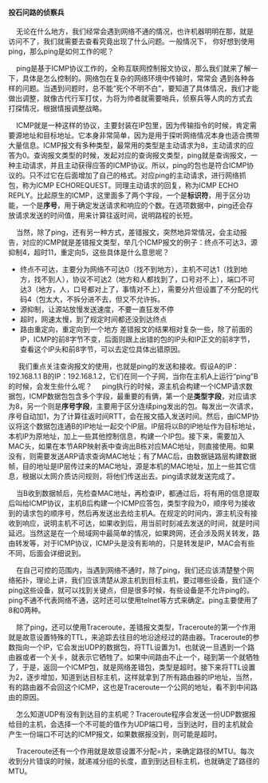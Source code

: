 #### 投石问路的侦察兵

&nbsp;&nbsp;&nbsp;&nbsp;无论在什么地方，我们经常会遇到网络不通的情况，也许机器明明在那，就是访问不了，我们就需要去查看究竟出现了什么问题。一般情况下，
你好想到使用ping，那么ping是如何工作的呢？

&nbsp;&nbsp;&nbsp;&nbsp;ping是基于ICMP协议工作的，全称互联网控制报文协议，那么我们就来了解一下，具体是怎么控制的。网络包在复杂的网络环境中传输时，常常会
遇到各种各样的问题。当遇到问题时，总不能“死个不明不白”，要知道了具体情况，我们才能做出调整，就像古代行军打仗，为将为帅者就需要哨兵，侦察兵等人肉的方式去
打探情况，根据情报调整战略。

&nbsp;&nbsp;&nbsp;&nbsp;ICMP就是一种这样的协议，主要封装在IP包里，因为传输指令的时候，肯定需要源地址和目标地址。它本身非常简单，因为是用于探听网络情况本身也适合携带大量信息。ICMP报文有多种类型，最常用的类型是主动请求为8，主动请求的应答为0。查询报文类型的时候，发起对应的查询报文类型，ping就是查询报文，一种主动请求，并且主动获得应答的ICMP协议。所以，ping的包也是符合ICMP协议的。只不过它在后面增加了自己的格式。对应ping的主动请求，进行网络抓包，称为ICMP ECHOREQUEST。同理主动请求的回复，称为ICMP ECHO REPLY。比起原生的ICMP，这里面多了两个字段，一个是**标识符**，用于区分功能，一个是**序号**，用于确定发送请求和响应的个数。在选项数据中，ping还会存放请求发送的时间值，用来计算往返时间，说明路程的长短。

&nbsp;&nbsp;&nbsp;&nbsp;当然，除了ping，还有另一种方式，差错报文，突然地异常情况，会主动报告，对应的ICMP就是差错报文类型，举几个ICMP报文的例子：终点不可达3，源抑制4，超时11，重定向5，这些具体是什么意思呢？
  - 终点不可达，主要分为网络不可达0（找不到地方），主机不可达1（找到地方，找不到人），协议不可达2（地方和人都找到了，口号对不上），端口不可达3（地方，人，口号都对上了，事情对不上），需要分片但设置了不分配的代码4（包太大，不拆分进不去，但又不允许拆。
  - 源抑制，让源站放慢发送速度，不要一直狂发不停
  - 超时，网速太慢，到了规定时间都还没到达终点
  - 路由重定向，重定向到一个地方
 差错报文的结果相对复杂一些，除了前面的IP，ICMP的前8字节不变，后面则跟上出错的包的IP头和IP正文的前8字节，查看这个IP头和前8字节，可以去定位具体出错原因。
 
&nbsp;&nbsp;&nbsp;&nbsp; 我们重点关注查询报文的使用，也就是ping的发送和接收。假设A的IP：192.168.1.1 B的IP：192.168.1.2，它们在同一个子网，当你在主机A上运行“ping”B的时候，会发生些什么呢？
&nbsp;&nbsp;&nbsp;&nbsp;ping执行的时候，源主机会构建一个ICMP请求数据包，ICMP数据包包含多个字段，最重要的有俩，第一个是**类型字段**，对应请求为8，另一个则是**序号字段**，主要用于区分连续ping发出的包。每发出一次请求，序号自动加1，为了计算往返时间RTT，会在报文插入发送时间。然后，由ICMP协议将这个数据包连通B的IP地址一起交个IP层。IP层将以B的IP地址作为目标地址，本机IP为原地址，加上一些其他控制信息，构建一个IP包。接下来，需要加入MAC头，如果在本节ARP映射表中查询出B栋对应MAC地址，则直接使用。如果没有，则需要发送ARP请求查询MAC地址；有了MAC后，由数据链路层构建数据帧，目的地址是IP层传过来的MAC地址，源是本机的MAC地址，加上一些其它信息，根据以太网介质访问规则，将他们传送出去。ping请求就发送完成了。

&nbsp;&nbsp;&nbsp;&nbsp;当B收到数据帧后，先检查MAC地址，再检查IP，都通过后，将有用的信息提取后叫给ICMP协议，主机B后构建一个ICMP应答包，类型字段为0，顺序号为接收到的请求包的顺序号，然后再发送出去给主机A。在规定的时间内，源主机没有接收到响应，说明主机不可达，如果收到后，用当前时刻减去发送的时间，就是时间延迟。当然这是在一个局域网中最简单的情况，如果跨网，还会涉及网关转发，路由转发等，对于ICMP协议，ICMP头是没有影响的，只是转发是IP，MAC会有些不同，后面会详细说到。
  
&nbsp;&nbsp;&nbsp;&nbsp;在自己可控的范围内，当遇到网络不通时，除了ping，我们还应该清楚整个网络拓扑，理论上讲，我们应该清楚从源主机到目标主机，要过哪些设备，我们逐个ping这些设备，就可以找到关键点，但是很多时候，有些设备是不允许ping的。ping不通不代表网络不通，这时还可以使用telnet等方式来确定。ping主要使用了8和0两种。

&nbsp;&nbsp;&nbsp;&nbsp;除了ping，还可以使用Traceroute，差错报文类型，Traceroute的第一个作用就是故意设置特殊的TTL，来追踪去往目的地沿途经过的路由器。Traceroute的参数指向一个IP，它会发出UDP的数据包，将TTL设置为1，也就说一旦遇到一个路由器或者一个关卡，就表示它牺牲了。如果中间路由不止一个，碰到第一个就牺牲了，于是，返回一个ICMP包，就是网络差错包，类型是超时。接下来将TTL设置为2，逐步增加，知道到达目标主机，这样就拿到了所有路由器的IP地址，当然，有的路由器不会回这个ICMP，这也是Traceroute一个公网的地址，看不到中间路由的原因。

&nbsp;&nbsp;&nbsp;&nbsp;怎么知道UDP有没有到达目的主机呢？Traceroute程序会发送一份UDP数据报给目的主机，会选择一个不可能的值作为UDP端口号，当到达时，目的主机就会产生一份端口不可达的ICMP报文，如果数据报没到，则可能是超时。

&nbsp;&nbsp;&nbsp;&nbsp;Traceroute还有一个作用就是故意设置不分配=片，来确定路径的MTU。每次收到分片错误的时候，就递减分组的长度，直到到达目标主机，也就确定了路径的MTU。
